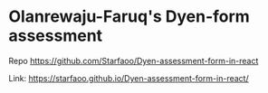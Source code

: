 # Olanrewaju-Faruq's Dyen-form assessment

Repo
https://github.com/Starfaoo/Dyen-assessment-form-in-react

Link:
https://starfaoo.github.io/Dyen-assessment-form-in-react/

